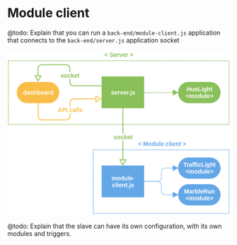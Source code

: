 # Module client

@todo: Explain that you can run a `back-end/module-client.js` application that connects to the `back-end/server.js` application socket

![](img/master-slave-setup.png)

@todo: Explain that the slave can have its own configuration, with its own modules and triggers.
